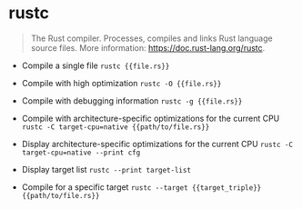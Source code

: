 # rustc
> The Rust compiler.
> Processes, compiles and links Rust language source files.
> More information: <https://doc.rust-lang.org/rustc>.

- Compile a single file
`rustc {{file.rs}}`

- Compile with high optimization
`rustc -O {{file.rs}}`

- Compile with debugging information
`rustc -g {{file.rs}}`

- Compile with architecture-specific optimizations for the current CPU
`rustc -C target-cpu=native {{path/to/file.rs}}`

- Display architecture-specific optimizations for the current CPU
`rustc -C target-cpu=native --print cfg`

- Display target list
`rustc --print target-list`

- Compile for a specific target
`rustc --target {{target_triple}} {{path/to/file.rs}}`
